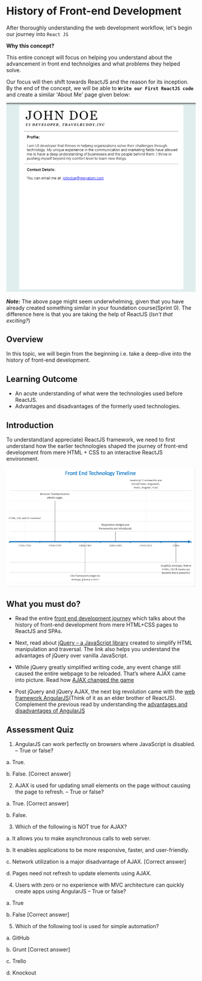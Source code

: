 # History of Front-end Development

After thoroughly understanding the web development workflow, let's begin our journey into `React JS`

**Why this concept?**

This entire concept will focus on helping you understand about the advancement in front end technolgies and what problems they helped solve.

Our focus will then shift towards ReactJS and the reason for its inception. 
By the end of the concept, we will be able to **`Write our First ReactJS code`** and create a similar 'About Me' page given below:

![](../images/profile.PNG)

***Note:*** The above page might seem underwhelming, given that you have already created something similar in your foundation course(Sprint 0). The difference here is that you are taking the help of ReactJS (*Isn't that exciting?*) 



## Overview

In this topic, we will begin from the beginning i.e. take a deep-dive into the history of front-end development.

## Learning Outcome
-	An acute understanding of what were the technologies used before ReactJS.
-	Advantages and disadvantages of the formerly used technologies.

## Introduction

To understand(and appreciate) ReactJS framework, we need to first understand how the earlier technologies shaped the journey of front-end development from mere HTML + CSS to an interactive ReactJS environment.

![](../images/fe_timeline.PNG)

## What you must do?

-	Read the entire [front end development journey](https://espeo.eu/blog/front-end-history-2018-trends-and-espeo-choices/) which talks about the history of front-end development from mere HTML+CSS pages to ReactJS and SPAs.

-	Next, read about [jQuery – a JavaScript library](https://www.c-sharpcorner.com/article/javascript-vs-jquery-difference-between-javascript-and-jquery/) created to simplify HTML manipulation and traversal. The link also helps you understand the advantages of jQuery over vanilla JavaScript.

-	While jQuery greatly simplified writing code, any event change still caused the entire webpage to be reloaded. That’s where AJAX came into picture. Read how [AJAX changed the game](https://www.seguetech.com/ajax-technology/)


-	Post jQuery and jQuery AJAX, the next big revolution came with the [web framework AngularJS](https://www.codeclouds.com/blog/jquery-vs-angularjs/)(Think of it as an elder brother of ReactJS). Complement the previous read by understanding the [advantages and disadvantages of AngularJS](https://jaxenter.com/the-pros-and-cons-of-choosing-angularjs-124850.html)



## Assessment Quiz

1.	AngularJS can work perfectly on browsers where JavaScript is disabled. – True or false?

a.	True.

b.	False. [Correct answer]

2.	AJAX is used for updating small elements on the page without causing the page to refresh. – True or false?

a.	True. [Correct answer]

b.	False.

3.	Which of the following is NOT true for AJAX?

a.	It allows you to make asynchronous calls to web server.

b.	It enables applications to be more responsive, faster, and user-friendly.

c.	Network utilization is a major disadvantage of AJAX. [Correct answer]

d.	Pages need not refresh to update elements using AJAX.

4.	Users with zero or no experience with MVC architecture can quickly create apps using AngularJS – True or false?

a.	True

b.	False [Correct answer]

5.	Which of the following tool is used for simple automation?

a.	GitHub

b.	Grunt [Correct answer]

c.	Trello

d.	Knockout 



